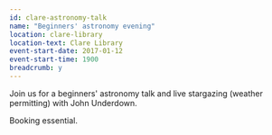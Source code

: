 ```yaml
---
id: clare-astronomy-talk
name: "Beginners' astronomy evening"
location: clare-library
location-text: Clare Library
event-start-date: 2017-01-12
event-start-time: 1900
breadcrumb: y
---
```


Join us for a beginners' astronomy talk and live stargazing (weather permitting) with John Underdown.

Booking essential.
